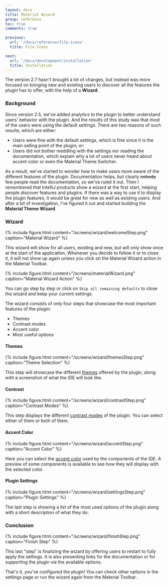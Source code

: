 ```yaml
---
layout: docs
title: Material Wizard
group: reference
toc: true
comments: true

previous:
  url: '/docs/reference/file-icons'
  title: File Icons

next:
  url: '/docs/development/installation'
  title: Installation
---
```


The version 2.7 hasn't brought a lot of changes, but instead was more focused on bringing new and existing users to
discover all the features the plugin has to offer, with the help of a **Wizard**.

### Background

Since version 2.5, we've added analytics to the plugin to better understand users' behavior with the plugin. And the
results of this study was that most of the users were using the default settings. There are two reasons of such results,
which are either:
- Users were fine with the default settings, which is fine since it is the main selling point of the plugin; or:
- Users did not bother meddling with the settings nor reading the documentation, which explain why a lot of users never
  heard about accent color or even the Material Theme Switcher.

As a result, we've started to wonder how to make users more aware of the different features of the plugin. Documentation
helps, but clearly <strike>nobody</strike> few people read the documentation, so we've ruled it out. Then I
remembered that IntelliJ products show a wizard at the first start, helping people discover features and plugins. If
there was a way to use it to display the plugin features, it would be great for new as well as existing users. And after
a bit of investigation, I've figured it out and started building the **Material Theme Wizard**.


### Wizard

{% include figure.html content="/screens/wizard/welcomeStep.png" caption="Material Wizard" %}

This wizard will show for all users, existing and new, but will only show once at the start of the application. Whenever
you decide to follow it or to close it, it will not show up again unless you click on the Material Wizard action in the
Material Toolbar.

{% include figure.html content="/screens/materialWizard.png" caption="Material Wizard Action" %}

You can go step by step or click on `Skip all remaining defaults` to close the wizard and keep your current settings.

The wizard consists of only four steps that showcase the most important features of the plugin:
- Themes
- Contrast modes
- Accent color
- Most useful options

#### Themes

{% include figure.html content="/screens/wizard/themesStep.png" caption="Theme Selection" %}

This step will showcase the different
[themes](/docs/configuration/settings#material-themes) offered by the plugin, along with a screenshot of
what the IDE will look like.

#### Contrast

{% include figure.html content="/screens/wizard/contrastStep.png" caption="Contrast Modes" %}

This step displays the different
[contrast modes](/docs/configuration/main-settings#contrast-mode) of the plugin. You can select either
of them or both of them.

#### Accent Color

{% include figure.html content="/screens/wizard/accentStep.png" caption="Accent Color" %}

Here you can select the
[accent color](/docs/configuration/accents) used by the components of the IDE. A preview of some
components is available to see how they will display with the selected color.

#### Plugin Settings

{% include figure.html content="/screens/wizard/settingsStep.png" caption="Plugin Settings" %}

The last step is showing a list of the most used options of the plugin along with a short description of what they do.

### Conclusion

{% include figure.html content="/screens/wizard/finishStep.png" caption="Finish Step" %}

This last "step" is finalizing the wizard by offering users to restart to fully apply the settings. It is also
presenting links for the documentation or for supporting the plugin via the available options.

That's it, you've configured the plugin! You can check other options in the settings page or run the wizard again from
the Material Toolbar.

